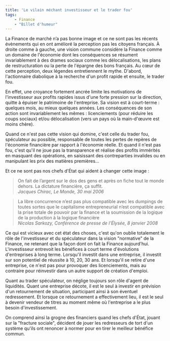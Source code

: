 ```yaml
---
title: 'Le vilain méchant investisseur et le trader fou'
tags:
    - Finance
    - "Billet d'humeur"
---
```


La Finance de marché n’a pas bonne image et ce ne sont pas les récents
évènements qui en ont amélioré la perception pas les citoyens français. À droite
comme à gauche, une vision commune considère la Finance comme un domaine de
l'économie dont les conséquences se résument invariablement à des drames sociaux
comme les délocalisations, les plans de restructuration ou la perte de l'épargne
des bons français. Au cœur de cette perception, deux légendes entretiennent le
mythe. D'abord, l'actionnaire diabolique à la recherche d'un profit rapide et
ensuite, le trader fou.

En effet, une croyance fortement ancrée limite les motivations de l'investisseur
aux profits rapides issus d'une forte pression sur la direction, quitte à
épuiser le patrimoine de l'entreprise. Sa vision est à court-terme : quelques
mois, au mieux quelques années. Les conséquences de son action sont
invariablement les mêmes : licenciements (pour réduire les coups sociaux) et/ou
délocalisation (vers un pays où la main-d'œuvre est moins chère).

Quand ce n'est pas cette vision qui domine, c'est celle du trader fou,
spéculateur au possible, responsable de toutes les pertes de repères de
l'économie financière par rapport à l'économie réelle. Et quand il n'est pas
fou, c'est qu'il ne joue pas la transparence et réalise des profits immérités en
masquant des opérations, en saisissant des contreparties invalides ou en
manipulant les prix des matières premières…

Et ce ne sont pas nos chefs d'État qui aident à changer cette image :

> On fait de l’argent sur le dos des gens et après on fiche tout le monde
> dehors. La dictature financière, ça suffit.  
> <cite>Jacques Chirac, Le Monde, 30 mai 2006</cite>

> La libre concurrence n’est pas plus compatible avec les dumpings de toutes
> sortes que le capitalisme entrepreneurial n’est compatible avec la prise
> totale de pouvoir par la finance et la soumission de la logique de la
> production à la logique financière  
> <cite>Nicolas Sarkozy, Conférence de presse de l’Élysée, 8 janvier 2008</cite>

Ce qui est vicieux avec cet état des choses, c'est qu'on oublie totalement le
rôle de l'investisseur et du spéculateur dans la vision "normative" de la
Finance, ne retenant que la façon dont on fait la Finance aujourd'hui.
L'investisseur entrevoit les bénéfices à court terme d'évolutions d'entreprises
à long terme. Lorsqu'il investit dans une entreprise, il investit sur son
potentiel de réussite à 10, 20, 30 ans. Et lorsqu'il se retire d'une entreprise,
ce n'est pas pour provoquer des licenciements, mais au contraire pour réinvestir
dans un autre support de création d'emploi.

Quant au trader spéculateur, on néglige toujours son rôle d'agent de liquidités.
Quant une entreprise décote, il est le seul à investir en prévision d'un
retournement de situation, participant ainsi à son éventuel redressement. Et
lorsque ce retournement a effectivement lieu, il est le seul à devenir vendeur
de titres au moment même où l'entreprise a le plus besoin d'investissement.

On comprend ainsi la grogne des financiers quand les chefs d'État, jouant sur la
"fracture sociale", décident de jouer les redresseurs de tort d'un système
qu'ils ont renoncer à normer pour en tirer le meilleur bénéfice commun.
